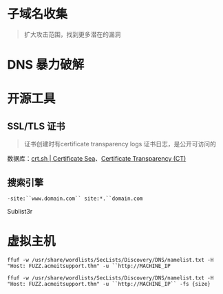 # 子域名收集

> 扩大攻击范围，找到更多潜在的漏洞


# DNS 暴力破解

# 开源工具

## SSL/TLS 证书

> 证书创建时有certificate transparency logs 证书日志，是公开可访问的


数据库：[crt.sh | Certificate Sea](http://crt.sh/)、[Certificate Transparency (CT)](https://ui.ctsearch.entrust.com/ui/ctsearchui)

## 搜索引擎

`-site:``www.domain.com`` site:*.``domain.com`

Sublist3r



# 虚拟主机

`ffuf -w /usr/share/wordlists/SecLists/Discovery/DNS/namelist.txt -H "Host: FUZZ.acmeitsupport.thm" -u ``http://MACHINE_IP`



`ffuf -w /usr/share/wordlists/SecLists/Discovery/DNS/namelist.txt -H "Host: FUZZ.acmeitsupport.thm" -u ``http://MACHINE_IP`` -fs {size}`


